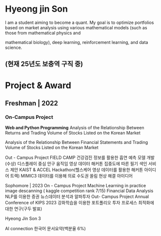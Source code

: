 # Hyeong jin Son

I am a student aiming to become a quant. My goal is to optimize portfolios based on market analysis using various mathematical models (such as those from mathematical physics and

mathematical biology), deep learning, reinforcement learning, and data science.

(현재 25년도 보충역 구직 중)
----
# Project & Award

## Freshman | 2022

### On-Campus Project

**Web and Python Programming**
Analysis of the Relationship Between Returns and Trading Volume of Stocks Listed on the Korean Market

Analysis of the Relationship Between Financial Statements and Trading Volume of Stocks Listed on the Korean Market


Out - Campus Project
FIELD CAMP
건강검진 정보를 활용한 흡연 예측 모델 개발(수상)
디스플레이 중심 안구 움직임 영상 데이터 해커톤
집중도에 따른 필기 색인 서비스 제안
KAIST & ACCEL Hackathon(헬스케어 영상 데이터를 활용한 해커톤 아이디어 트랙)
MIMIC3 데이터를 이용해 의료 수도권 쏠림 현상 해결 아이디어

Sophomore | 2023
On - Campus Project
Machine Learning in practice
image descanning ( kaggle competition rank 7/15)
Financial Data Analysis
NLP를 이용한 증권 뉴스데이터 분석과 알파투자
Out- Campus Project
Annual Conference of KIPS 2023
강화학습을 이용한 포트폴리오 투자 프로세스 최적화에 대한 연구(구두 발표)

Hyeong Jin Son 3

AI connection
한국어 문서요약(백분율 6%)
